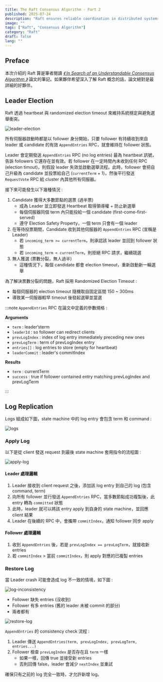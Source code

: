```yaml
---
title: The Raft Consensus Algorithm - Part 2
published: 2025-07-24
description: "Raft ensures reliable coordination in distributed systems through leader election, log replication, and fault tolerance."
image: ""
tags: ["Raft", "Consensus Algorithm"]
category: "Raft"
draft: false
lang: ""
---
```


## Preface

本次介紹的 Raft 算是筆者閱讀 [_《 In Search of an Understandable Consensus Algorithm 》_](https://raft.github.io/) 論文的筆記。如果夥伴希望深入了解 Raft 概念的話，論文絕對是最詳細的好夥伴。

## Leader Election

Raft 透過 heartbeat 與 randomized election timeout 來維持系統穩定與避免選舉衝突。

![leader-election](./leader-election.png)

所有伺服器啟動時都是以 follower 身分開始，只要 follower 有持續收到來自 leader 或 candidate 的有效 `AppendEntries` RPC，就會維持在 follower 狀態。

Leader 會定期發送 `AppendEntries` RPC (no log entries) 最為 heartbeat 訊號，告訴 followers 它還存在並有效。若 follower 在一定時間內未收到任何 RPC (election timout)，則假設 leader 失效並啟動選舉流程。此時，follower 會把自己升級為 candidate 並投票給自己 (`currentTerm` + 1)，然後平行發送 `RequestVote` RPC 給 cluster 內其他所有伺服器。

接下來可能發生以下幾種情況 :

1. Candidate 獲得大多數節點的選票 (過半票)
   - 成為 Leader 並立即發送 Heartbeat 取得領導權 + 防止新選舉
   - 每個伺服器同個 term 內只能投給一個 candidate (first-come-first-served)
   - 遵守 Election Safety Property，一個 term 只會有一個 leader
2. 在等待投票期間，Candidate 收到其他伺服器的 `AppendEntries` RPC (宣稱是 Leader)
   - 若 `incoming_term >= currentTerm`，則承認該 leader 並回到 follower 狀態
   - 若 `incoming_term < currentTerm`，則拒絕 RPC 請求，繼續競選
3. 無人獲選 (票數分裂，無人過半)
   - 這種情況下，每個 candidate 都會 election timeout，重新啟動新一輪選舉

為了解決票數分裂的問題，Raft 採用 Randomized Election Timeout :

- 每個伺服器的 election timeout 隨機取自固定區間 150 ~ 300ms
- 導致某一伺服器較早 timeout 後發起選舉並當選

:::note
`AppendEntries` RPC 在論文中定義的參數規格 :

**Arguments**

- `term` : leader’sterm
- `leaderId` : so follower can redirect clients
- `prevLogIndex` : index of log entry immediately preceding new ones
- `prevLogTerm` : term of prevLogIndex entry
- `entries[]` : log entries to store (empty for heartbeat)
- `leaderCommit` : leader's commitIndex

**Results**

- `term` : currentTerm
- `success` : true if follower contained entry matching prevLogIndex and prevLogTerm

:::

## Log Replication

Logs 組成如下圖，state machine 中的 log entry 會包含 term 和 command :

![logs](./logs.png)

### Apply Log

以下是從 client 發送 request 到最後 state machine 套用指令的流程圖 :

![apply-log](./apply-log.png)

#### Leader 處理邏輯

1. Leader 接收到 client request 之後，添加該 log entry 到自己的 log (包含 command, term)
2. 向所有 follower 並行發送 `AppendEntries` RPC，當多數節點成功複製後，此 entry 轉為 `committed` 狀態
3. 此時，leader 就可以將該 entry apply 到自身的 state machine，並回應 client 結果
4. Leader 在後續的 RPC 中，會攜帶 `commitIndex`，通知 follower 同步 apply

#### Follower 處理邏輯

1. 收到 `AppendEntries` 後，若是 `prevLogIndex == prevLogTerm`，就接收新 entries
2. 若 `commitIndex` > 當前 `commitIndex`，則 apply 對應的已複製 entries

### Restore Log

當 Leader crash 可能會造成 log 不一致的情境，如下圖 :

![log-inconsistency](./log-inconsistency.png)

- Follower 缺失 entries (沒收到)
- Follower 有多 entries (舊的 leader 未被 commit 的部分)
- 兩者都有

![restore-log](./restore-log.png)

`AppendEntries` 的 consistency check 流程 :

1. Leader 傳送 `AppendEntries(term, prevLogIndex, prevLogTerm, entries...)`
2. Follower 檢查 `prevLogIndex` 是否存在且 `term` 一樣
   - 如果一樣，回傳 true 並接受新 entries
   - 否則回傳 false，leader 會減少 `nextIndex` 並重試

確保只有之前的 log 完全一致時，才允許新增 log。
